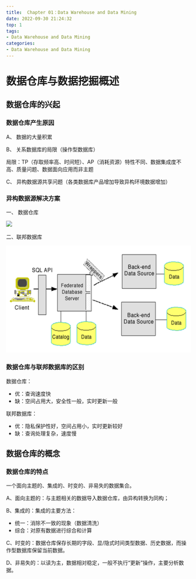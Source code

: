 ```yaml
---
title:  Chapter 01：Data Warehouse and Data Mining
date: 2022-09-30 21:24:32
top: 1
tags:
- Data Warehouse and Data Mining
categories:
- Data Warehouse and Data Mining
---
```


# 数据仓库与数据挖掘概述

## 数据仓库的兴起

### 数据仓库产生原因

A、 数据的大量积累

B、 关系数据库的局限（操作型数据库）

局限：TP（存取频率高、时间短）、AP（消耗资源）特性不同、数据集成度不高、质量问题、数据面向应用而非主题

C、 异构数据源共享问题（各类数据库产品增加导致异构环境数据增加）



### 异构数据源解决方案

一、 数据仓库

![](../images/DataMining/202212132232.png)

二、联邦数据库

![](../images/DataMining/image-20221015105635006.png)

### 数据仓库与联邦数据库的区别

数据仓库：

- 优：查询速度快   
- 缺：空间占用大，安全性一般，实时更新一般

联邦数据库：

- 优：隐私保护性好，空间占用小，实时更新较好
- 缺：查询处理复杂，速度慢



## 数据仓库的概念

### 数据仓库的特点

一个面向主题的、集成的、时变的、非易失的数据集合。

A、面向主题的：与主题相关的数据导入数据仓库，由异构转换为同构；

B、集成的：集成的主要方法：

- 统一：消除不一致的现象（数据清洗）
- 综合：对原有数据进行综合和计算

C、时变的：数据仓库保存长期的字段、显/隐式时间类型数据、历史数据，而操作型数据库保留当前数据。

D、非易失的：以读为主，数据相对稳定，一般不执行“更新”操作，主要分析数据。

